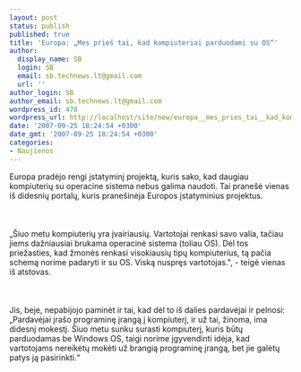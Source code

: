 ```yaml
---
layout: post
status: publish
published: true
title: 'Europa: „Mes prieš tai, kad kompiuteriai parduodami su OS“'
author:
  display_name: SB
  login: SB
  email: sb.technews.lt@gmail.com
  url: ''
author_login: SB
author_email: sb.technews.lt@gmail.com
wordpress_id: 478
wordpress_url: http://localhost/site/new/europa__mes_pries_tai__kad_kompiuteriai_parduodami_su_os_/
date: '2007-09-25 18:24:54 +0300'
date_gmt: '2007-09-25 18:24:54 +0300'
categories:
- Naujienos
---
```

<p>Europa pradėjo rengi įstatyminį projektą, kuris sako, kad daugiau kompiuterių su operacine sistema nebus galima naudoti. Tai pranešė vienas iš didesnių portalų, kuris pranešinėja Europos įstatyminius projektus.<br />
<br><br />
<br>„Šiuo metu kompiuterių yra įvairiausių. Vartotojai renkasi savo valia, tačiau jiems dažniausiai brukama operacinė sistema (toliau OS). Dėl tos priežasties, kad žmonės renkasi visokiausių tipų kompiuterius, tą pačia schemą norime padaryti ir su OS. Viską nuspręs vartotojas.&quot;, - teigė vienas iš atstovas.<br />
<br><br />
<br>Jis, beje, nepabijojo paminėt ir tai, kad dėl to iš dalies pardavėjai ir pelnosi: „Pardavėjai įrašo programinę įrangą į kompiuterį, ir už tai, žinoma, ima didesnį mokestį. Šiuo metu sunku surasti kompiuterį, kuris būtų parduodamas be Windows OS, taigi norime įgyvendinti idėja, kad vartotojams nereikėtų mokėti už brangią programinę įrangą, bet jie galėtų patys ją pasirinkti.“<br />
<br></p>
